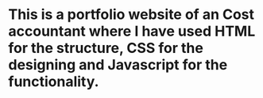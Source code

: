 # This is a portfolio website of an Cost accountant where I have used HTML for the structure, CSS for the designing and Javascript for the functionality.
